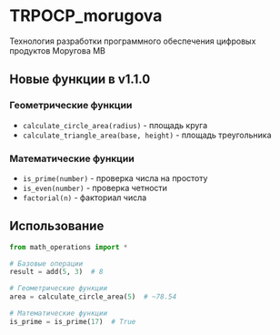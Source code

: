 # TRPOCP_morugova
Технология разработки программного обеспечения цифровых продуктов Моругова МВ
## Новые функции в v1.1.0

### Геометрические функции
- `calculate_circle_area(radius)` - площадь круга
- `calculate_triangle_area(base, height)` - площадь треугольника

### Математические функции  
- `is_prime(number)` - проверка числа на простоту
- `is_even(number)` - проверка четности
- `factorial(n)` - факториал числа

## Использование

```python
from math_operations import *

# Базовые операции
result = add(5, 3)  # 8

# Геометрические функции
area = calculate_circle_area(5)  # ~78.54

# Математические функции
is_prime = is_prime(17)  # True

